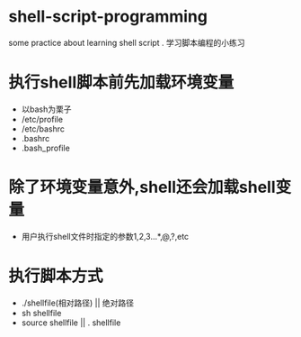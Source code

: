 # shell-script-programming
some practice about learning shell script .
学习脚本编程的小练习

# 执行shell脚本前先加载环境变量
+ 以bash为栗子
+ /etc/profile
+ /etc/bashrc
+ .bashrc
+ .bash_profile

# 除了环境变量意外,shell还会加载shell变量
+ 用户执行shell文件时指定的参数$1,$2,$3...$*,$@,$?,etc

# 执行脚本方式
+ ./shellfile(相对路径) || 绝对路径
+ sh shellfile
+ source shellfile || . shellfile
